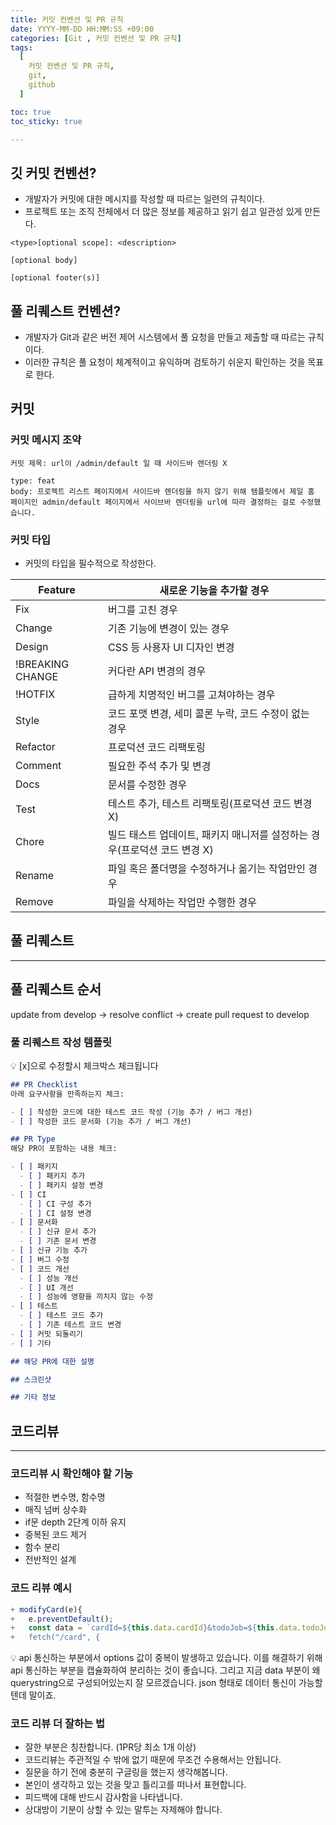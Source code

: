 ```yaml
---
title: 커밋 컨벤션 및 PR 규칙
date: YYYY-MM-DD HH:MM:SS +09:00
categories: [Git , 커밋 컨벤션 및 PR 규칙]
tags:
  [
    커밋 컨벤션 및 PR 규칙,
    git,
    github
  ]

toc: true
toc_sticky: true

---
```


## 깃 커밋 컨벤션?

- 개발자가 커밋에 대한 메시지를 작성할 때 따르는 일련의 규칙이다.
- 프로젝트 또는 조직 전체에서 더 많은 정보를 제공하고 읽기 쉽고 일관성 있게 만든다.

```
<type>[optional scope]: <description>

[optional body]

[optional footer(s)]
```

## 풀 리퀘스트 컨벤션?

- 개발자가 Git과 같은 버전 제어 시스템에서 풀 요청을 만들고 제출할 때 따르는 규칙이다.
- 이러한 규칙은 풀 요청이 체계적이고 유익하며 검토하기 쉬운지 확인하는 것을 목표로 한다.

## 커밋

### 커밋 메시지 조약

```
커밋 제목: url이 /admin/default 일 때 사이드바 렌더링 X

type: feat
body: 프로젝트 리스트 페이지에서 사이드바 렌더링을 하지 않기 위해 템플릿에서 제일 홈 페이지인 admin/default 페이지에서 사이브바 렌더링을 url에 따라 결정하는 걸로 수정했습니다.
```

### 커밋 타입

- 커밋의 타입을 필수적으로 작성한다.

| Feature | 새로운 기능을 추가할 경우 |
| --- | --- |
| Fix | 버그를 고친 경우 |
| Change | 기존 기능에 변경이 있는 경우 |
| Design | CSS 등 사용자 UI 디자인 변경 |
| !BREAKING CHANGE | 커다란 API 변경의 경우 |
| !HOTFIX | 급하게 치명적인 버그를 고쳐야하는 경우 |
| Style | 코드 포맷 변경, 세미 콜론 누락, 코드 수정이 없는 경우 |
| Refactor | 프로덕션 코드 리팩토링 |
| Comment | 필요한 주석 추가 및 변경 |
| Docs | 문서를 수정한 경우 |
| Test | 테스트 추가, 테스트 리팩토링(프로덕션 코드 변경 X) |
| Chore | 빌드 태스트 업데이트, 패키지 매니저를 설정하는 경우(프로덕션 코드 변경 X) |
| Rename | 파일 혹은 폴더명을 수정하거나 옮기는 작업만인 경우 |
| Remove | 파일을 삭제하는 작업만 수행한 경우 |

## 풀 리퀘스트

---

## 풀 리퀘스트 순서

update from develop → resolve conflict → create pull request to develop

### 풀 리퀘스트 작성 템플릿

<aside>
💡 [x]으로 수정할시 체크박스 체크됩니다

</aside>

```markdown
## PR Checklist
아래 요구사항을 만족하는지 체크:

- [ ] 작성한 코드에 대한 테스트 코드 작성 (기능 추가 / 버그 개선)
- [ ] 작성한 코드 문서화 (기능 추가 / 버그 개선)

## PR Type
해당 PR이 포함하는 내용 체크:

- [ ] 패키지
  - [ ] 패키지 추가
  - [ ] 패키지 설정 변경
- [ ] CI
  - [ ] CI 구성 추가
  - [ ] CI 설정 변경
- [ ] 문서화
  - [ ] 신규 문서 추가
  - [ ] 기존 문서 변경
- [ ] 신규 기능 추가
- [ ] 버그 수정
- [ ] 코드 개선
  - [ ] 성능 개선
  - [ ] UI 개선
  - [ ] 성능에 영향을 끼치지 않는 수정
- [ ] 테스트
  - [ ] 테스트 코드 추가
  - [ ] 기존 테스트 코드 변경
- [ ] 커밋 되돌리기
- [ ] 기타

## 해당 PR에 대한 설명

## 스크린샷

## 기타 정보
```

## 코드리뷰

---

### 코드리뷰 시 확인해야 할 기능

- 적절한 변수명, 함수명
- 매직 넘버 상수화
- if문 depth 2단계 이하 유지
- 중복된 코드 제거
- 함수 분리
- 전반적인 설계

### 코드 리뷰 예시

```javascript
+ modifyCard(e){
+ 	e.preventDefault();
+ 	const data = `cardId=${this.data.cardId}&todoJob=${this.data.todoJob}..
+ 	fetch("/card", {
```

💡 api 통신하는 부분에서 options 값이 중복이 발생하고 있습니다. 이를 해결하기 위해 api 통신하는 부분을 캡슐화하여 분리하는 것이 좋습니다.
그리고 지금 data 부분이 왜 querystring으로 구성되어있는지 잘 모르겠습니다. json 형태로 데이터 통신이 가능할텐데 말이죠.


### 코드 리뷰 더 잘하는 법

- 잘한 부분은 칭찬합니다. (1PR당 최소 1개 이상)
- 코드리뷰는 주관적일 수 밖에 없기 때문에 무조건 수용해서는 안됩니다.
- 질문을 하기 전에 충분히 구글링을 했는지 생각해봅니다.
- 본인이 생각하고 있는 것을 맞고 틀리고를 떠나서 표현합니다.
- 피드백에 대해 반드시 감사함을 나타냅니다.
- 상대방이 기분이 상할 수 있는 말투는 자제해야 합니다.